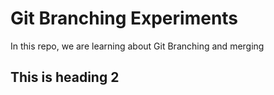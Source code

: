 # Git Branching Experiments

In this repo, we are learning about Git Branching and merging

## This is heading 2
